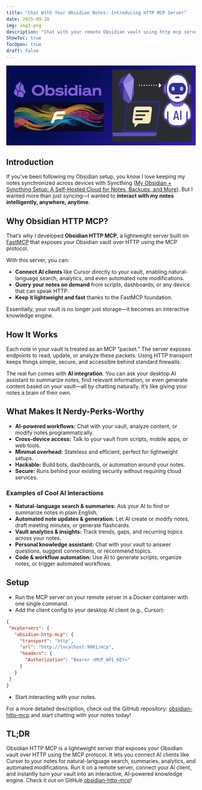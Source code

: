 ```yaml
---
title: "Chat With Your Obsidian Notes: Introducing HTTP MCP Server"
date: 2025-09-28
img: img1.png
description: "Chat with your remote Obsidian vault using http mcp server."
ShowToc: true
TocOpen: true
draft: false
---
```

![header-image](img1.png)
  

## Introduction
If you’ve been following my Obsidian setup, you know I love keeping my notes synchronized across devices with Syncthing ([My Obsidian + Syncthing Setup: A Self-Hosted Cloud for Notes, Backups, and More](https://matsch1.github.io/web/en/coding/07_obsidian_syncthing_cloud_setup/)). But I wanted more than just syncing—I wanted to **interact with my notes intelligently, anywhere, anytime**.

## Why Obsidian HTTP MCP?
That’s why I developed **Obsidian HTTP MCP**, a lightweight server built on [FastMCP](https://gofastmcp.com/getting-started/welcome) that exposes your Obsidian vault over HTTP using the MCP protocol.

With this server, you can:
- **Connect AI clients** like Cursor directly to your vault, enabling natural-language search, analytics, and even automated note modifications.
- **Query your notes on demand** from scripts, dashboards, or any device that can speak HTTP.
- **Keep it lightweight and fast** thanks to the FastMCP foundation.

Essentially, your vault is no longer just storage—it becomes an interactive knowledge engine.

## How It Works
Each note in your vault is treated as an MCP “packet.” The server exposes endpoints to read, update, or analyze these packets. Using HTTP transport keeps things simple, secure, and accessible behind standard firewalls.

The real fun comes with **AI integration**. You can ask your desktop AI assistant to summarize notes, find relevant information, or even generate content based on your vault—all by chatting naturally. It’s like giving your notes a brain of their own.

## What Makes It Nerdy-Perks-Worthy
- **AI-powered workflows:** Chat with your vault, analyze content, or modify notes programmatically.
- **Cross-device access:** Talk to your vault from scripts, mobile apps, or web tools.
- **Minimal overhead:** Stateless and efficient, perfect for lightweight setups.
- **Hackable:** Build bots, dashboards, or automation around your notes.
- **Secure:** Runs behind your existing security without requiring cloud services.

### Examples of Cool AI Interactions
- **Natural-language search & summaries:** Ask your AI to find or summarize notes in plain English.
- **Automated note updates & generation:** Let AI create or modify notes, draft meeting minutes, or generate flashcards.
- **Vault analytics & insights:** Track trends, gaps, and recurring topics across your notes.
- **Personal knowledge assistant:** Chat with your vault to answer questions, suggest connections, or recommend topics.
- **Code & workflow automation:** Use AI to generate scripts, organize notes, or trigger automated workflows.

## Setup
- Run the MCP server on your remote server in a Docker container with one single command.
- Add the client config to your desktop AI client (e.g., Cursor):
```json
{
 "mcpServers": {
   "obsidian-http-mcp": {
     "transport": "http",
     "url": "http://localhost:9001/mcp",
     "headers": {
       "Authorization": "Bearer <MCP_API_KEY>"
     }
   }
 }
}
```
- Start interacting with your notes.

For a more detailed description, check out the GitHub repository: [obsidian-http-mcp](https://github.com/matsch1/obsidian-http-mcp) and start chatting with your notes today!
	
## TL;DR
Obsidian HTTP MCP is a lightweight server that exposes your Obsidian vault over HTTP using the MCP protocol. It lets you connect AI clients like Cursor to your notes for natural-language search, summaries, analytics, and automated modifications. Run it on a remote server, connect your AI client, and instantly turn your vault into an interactive, AI-powered knowledge engine. Check it out on GitHub [obsidian-http-mcp](https://github.com/matsch1/obsidian-http-mcp)!

